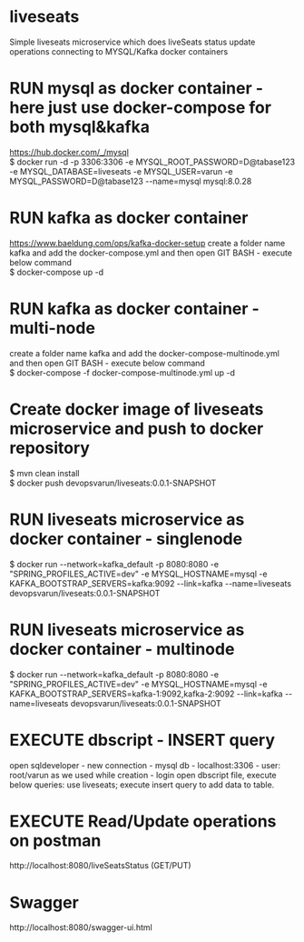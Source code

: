 # liveseats
Simple liveseats microservice which does liveSeats status update operations connecting to MYSQL/Kafka docker containers

# RUN mysql as docker container - here just use docker-compose for both mysql&kafka
https://hub.docker.com/_/mysql
<br />$ docker run -d -p 3306:3306 -e MYSQL_ROOT_PASSWORD=D@tabase123 -e MYSQL_DATABASE=liveseats -e MYSQL_USER=varun -e MYSQL_PASSWORD=D@tabase123 --name=mysql mysql:8.0.28

# RUN kafka as docker container
https://www.baeldung.com/ops/kafka-docker-setup
create a folder name kafka and add the docker-compose.yml and then open GIT BASH - execute below command
<br />$ docker-compose up -d

# RUN kafka as docker container - multi-node
create a folder name kafka and add the docker-compose-multinode.yml and then open GIT BASH - execute below command
<br />$ docker-compose -f docker-compose-multinode.yml up -d

# Create docker image of liveseats microservice and push to docker repository
$ mvn clean install
<br />$ docker push devopsvarun/liveseats:0.0.1-SNAPSHOT

# RUN liveseats microservice as docker container - singlenode
$ docker run --network=kafka_default -p 8080:8080 -e "SPRING_PROFILES_ACTIVE=dev" -e MYSQL_HOSTNAME=mysql -e KAFKA_BOOTSTRAP_SERVERS=kafka:9092 --link=kafka --name=liveseats devopsvarun/liveseats:0.0.1-SNAPSHOT

# RUN liveseats microservice as docker container - multinode
$ docker run --network=kafka_default -p 8080:8080 -e "SPRING_PROFILES_ACTIVE=dev" -e MYSQL_HOSTNAME=mysql -e KAFKA_BOOTSTRAP_SERVERS=kafka-1:9092,kafka-2:9092 --link=kafka --name=liveseats devopsvarun/liveseats:0.0.1-SNAPSHOT

# EXECUTE dbscript - INSERT query
open sqldeveloper - new connection - mysql db - localhost:3306 - user: root/varun as we used while creation - login
open dbscript file, execute below queries:
use liveseats;
execute insert query to add data to table.

# EXECUTE Read/Update operations on postman
http://localhost:8080/liveSeatsStatus (GET/PUT)

# Swagger
http://localhost:8080/swagger-ui.html


